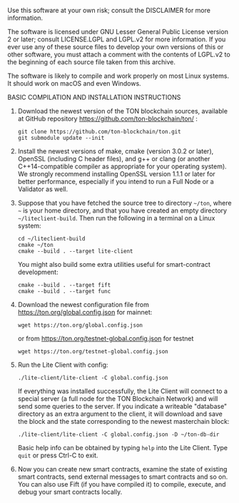 Use this software at your own risk; consult the DISCLAIMER for more information.

The software is licensed under GNU Lesser General Public License version 2 or later; consult LICENSE.LGPL and LGPL.v2 for more information. If you ever use any of these source files to develop your own versions of this or other software, you must attach a comment with the contents of LGPL.v2 to the beginning of each source file taken from this archive.

The software is likely to compile and work properly on most Linux systems. It should work on macOS and even Windows.

BASIC COMPILATION AND INSTALLATION INSTRUCTIONS

1) Download the newest version of the TON blockchain sources, available at GitHub repository https://github.com/ton-blockchain/ton/ :

    ```
    git clone https://github.com/ton-blockchain/ton.git
    git submodule update --init
    ```

2) Install the newest versions of make, cmake (version 3.0.2 or later), OpenSSL (including C header files), and g++ or clang (or another C++14-compatible compiler as appropriate for your operating system). We strongly recommend installing OpenSSL version 1.1.1 or later for better performance, especially if you intend to run a Full Node or a Validator as well.

3) Suppose that you have fetched the source tree to directory `~/ton`, where `~` is your home directory, and that you have created an empty directory `~/liteclient-build`. Then run the following in a terminal on a Linux system:

    ```
    cd ~/liteclient-build
    cmake ~/ton
    cmake --build . --target lite-client
    ```

    You might also build some extra utilities useful for smart-contract development:

    ```
    cmake --build . --target fift
    cmake --build . --target func
    ```

4) Download the newest configuration file from https://ton.org/global.config.json for mainnet:

    ```
    wget https://ton.org/global.config.json
    ```
    
    or from https://ton.org/testnet-global.config.json for testnet

    ```
    wget https://ton.org/testnet-global.config.json
    ```

5) Run the Lite Client with config:

    ```
    ./lite-client/lite-client -C global.config.json
    ```

    If everything was installed successfully, the Lite Client will connect to a special server (a full node for the TON Blockchain Network) and will send some queries to the server.
    If you indicate a writeable "database" directory as an extra argument to the client, it will download and save the block and the state corresponding to the newest masterchain block:

    ```
    ./lite-client/lite-client -C global.config.json -D ~/ton-db-dir
    ```

    Basic help info can be obtained by typing `help` into the Lite Client. Type `quit` or press Ctrl-C to exit.

6) Now you can create new smart contracts, examine the state of existing smart contracts, send external messages to smart contracts and so on. You can also use Fift (if you have compiled it) to compile, execute, and debug your smart contracts locally.
